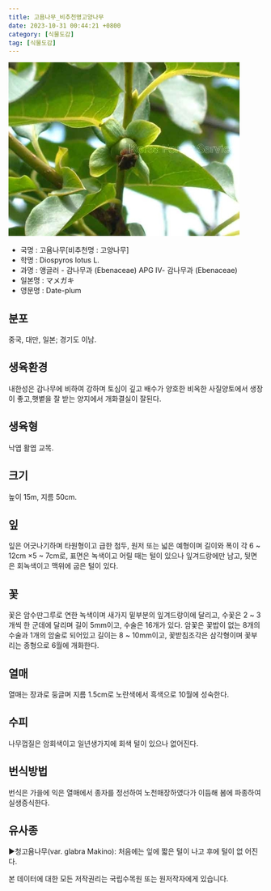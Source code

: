 ```yaml
---
title: 고욤나무_비추천명고양나무
date: 2023-10-31 00:44:21 +0800
category: [식물도감]
tag: [식물도감]
---
```




![고욤나무[비추천명 : 고양나무]](/assets/img/fileUpload/plants/basic/Ebenaceae/Diospyros/16671/1_th2.JPG)
- 국명 : 고욤나무[비추천명 : 고양나무]
- 학명 : Diospyros lotus L.
- 과명 : 앵글러 - 감나무과 (Ebenaceae) APG Ⅳ- 감나무과 (Ebenaceae)
- 일본명 : マメガキ
- 영문명 : Date-plum


## 분포
중국, 대만, 일본; 경기도 이남.
## 생육환경
내한성은 감나무에 비하여 강하며 토심이 깊고 배수가 양호한 비옥한 사질양토에서 생장이 좋고,햇볕을 잘 받는 양지에서 개화결실이 잘된다.
## 생육형
낙엽 활엽 교목.
## 크기
높이 15m, 지름 50cm.
## 잎
잎은 어긋나기하며 타원형이고 급한 첨두, 원저 또는 넓은 예형이며 길이와 폭이 각  6 ~ 12cm ×5 ~ 7cm로, 표면은 녹색이고 어릴 때는 털이 있으나 잎겨드랑에만 남고, 뒷면은 회녹색이고 맥위에 굽은 털이 있다.
## 꽃
꽃은 암수딴그루로 연한 녹색이며 새가지 밑부분의 잎겨드랑이에 달리고, 수꽃은 2 ~ 3개씩 한 군데에 달리며 길이 5mm이고, 수술은 16개가 있다.  암꽃은 꽃밥이 없는 8개의 수술과 1개의 암술로 되어있고 길이는 8 ~ 10mm이고, 꽃받침조각은 삼각형이며 꽃부리는 종형으로 6월에 개화한다.
## 열매
열매는 장과로 둥글며 지름 1.5cm로 노란색에서 흑색으로 10월에 성숙한다.
## 수피
나무껍질은 암회색이고 일년생가지에 회색 털이 있으나 없어진다.
## 번식방법
번식은 가을에 익은 열매에서 종자를 정선하여 노천매장하였다가 이듬해 봄에 파종하여 실생증식한다.
## 유사종
▶청고욤나무(var. glabra Makino): 처음에는 잎에 짧은 털이 나고 후에 털이 없 어진다.






본 데이터에 대한 모든 저작권리는 국립수목원 또는 원저작자에게 있습니다.
